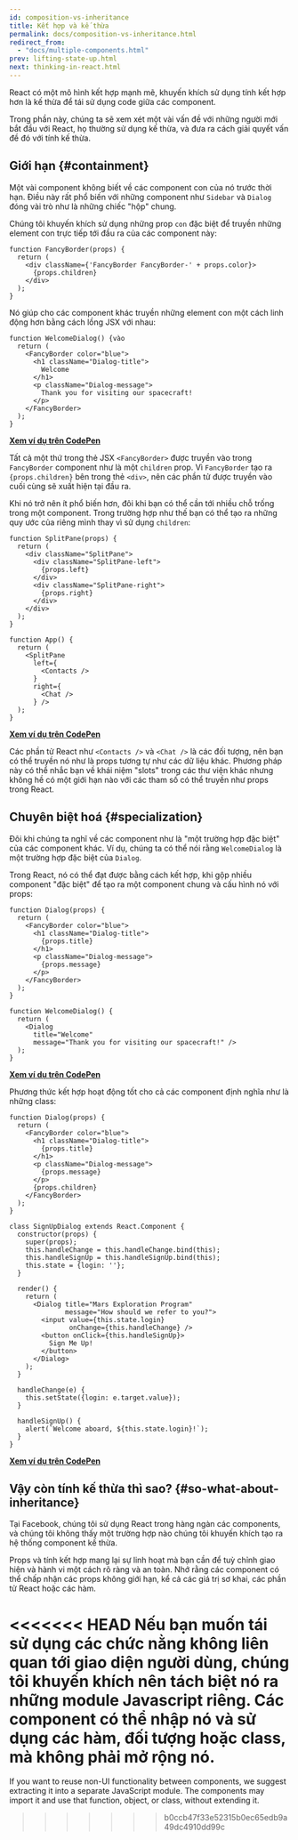 ```yaml
---
id: composition-vs-inheritance
title: Kết hợp và kế thừa
permalink: docs/composition-vs-inheritance.html
redirect_from:
  - "docs/multiple-components.html"
prev: lifting-state-up.html
next: thinking-in-react.html
---
```


React có một mô hình kết hợp mạnh mẽ, khuyến khích sử dụng tính kết hợp hơn là kế thừa để tái sử dụng code giữa các component.

Trong phần này, chúng ta sẽ xem xét một vài vấn đề với những người mới bắt đầu với React, họ thường sử dụng kế thừa, và đưa ra cách giải quyết vấn đề đó với tính kế thừa.

## Giới hạn {#containment}

Một vài component không biết về các component con của nó trước thời hạn. Điều này rất phổ biến với những component như `Sidebar` và `Dialog` đóng vài trò như là những chiếc "hộp" chung.

Chúng tôi khuyến khích sử dụng những prop `con` đặc biệt để truyền những element con trực tiếp tới đầu ra của các component này:

```js{4}
function FancyBorder(props) {
  return (
    <div className={'FancyBorder FancyBorder-' + props.color}>
      {props.children}
    </div>
  );
}
```

Nó giúp cho các component khác truyền những element con một cách linh động hơn bằng cách lồng JSX với nhau:

```js{4-9}
function WelcomeDialog() {vào
  return (
    <FancyBorder color="blue">
      <h1 className="Dialog-title">
        Welcome
      </h1>
      <p className="Dialog-message">
        Thank you for visiting our spacecraft!
      </p>
    </FancyBorder>
  );
}
```

**[Xem ví dụ trên CodePen](https://codepen.io/gaearon/pen/ozqNOV?editors=0010)**

Tất cả một thứ trong thẻ JSX `<FancyBorder>` được truyền vào trong `FancyBorder` component như là một `children` prop. Vì `FancyBorder` tạo ra `{props.children}` bên trong thẻ `<div>`, nên các phần tử được truyền vào cuối cùng sẽ xuất hiện tại đầu ra.

Khi nó trở nên ít phổ biến hơn, đôi khi bạn có thể cần tới nhiều chỗ trống trong một component. Trong trường hợp như thế bạn có thể tạo ra những quy ước của riêng mình thay vì sử dụng `children`:

```js{5,8,18,21}
function SplitPane(props) {
  return (
    <div className="SplitPane">
      <div className="SplitPane-left">
        {props.left}
      </div>
      <div className="SplitPane-right">
        {props.right}
      </div>
    </div>
  );
}

function App() {
  return (
    <SplitPane
      left={
        <Contacts />
      }
      right={
        <Chat />
      } />
  );
}
```

[**Xem ví dụ trên CodePen**](https://codepen.io/gaearon/pen/gwZOJp?editors=0010)

Các phần tử React như `<Contacts />` và `<Chat />` là các đối tượng, nên bạn có thể truyền nó như là props tương tự như các dữ liệu khác. Phương pháp này có thể nhắc bạn về khái niệm "slots" trong các thư viện khác nhưng không hề có một giới hạn nào với các tham số có thể truyền như props trong React.

## Chuyên biệt hoá {#specialization}

Đôi khi chúng ta nghĩ về các component như là "một trường hợp đặc biệt" của các component khác. Ví dụ, chúng ta có thể nói rằng `WelcomeDialog` là một trường hợp đặc biệt của `Dialog`.

Trong React, nó có thể đạt được bằng cách kết hợp, khi gộp nhiều component "đặc biệt" để tạo ra một component chung và cấu hình nó với props:

```js{5,8,16-18}
function Dialog(props) {
  return (
    <FancyBorder color="blue">
      <h1 className="Dialog-title">
        {props.title}
      </h1>
      <p className="Dialog-message">
        {props.message}
      </p>
    </FancyBorder>
  );
}

function WelcomeDialog() {
  return (
    <Dialog
      title="Welcome"
      message="Thank you for visiting our spacecraft!" />
  );
}
```

[**Xem ví dụ trên CodePen**](https://codepen.io/gaearon/pen/kkEaOZ?editors=0010)

Phương thức kết hợp hoạt động tốt cho cả các component định nghĩa như là những class:

```js{10,27-31}
function Dialog(props) {
  return (
    <FancyBorder color="blue">
      <h1 className="Dialog-title">
        {props.title}
      </h1>
      <p className="Dialog-message">
        {props.message}
      </p>
      {props.children}
    </FancyBorder>
  );
}

class SignUpDialog extends React.Component {
  constructor(props) {
    super(props);
    this.handleChange = this.handleChange.bind(this);
    this.handleSignUp = this.handleSignUp.bind(this);
    this.state = {login: ''};
  }

  render() {
    return (
      <Dialog title="Mars Exploration Program"
              message="How should we refer to you?">
        <input value={this.state.login}
               onChange={this.handleChange} />
        <button onClick={this.handleSignUp}>
          Sign Me Up!
        </button>
      </Dialog>
    );
  }

  handleChange(e) {
    this.setState({login: e.target.value});
  }

  handleSignUp() {
    alert(`Welcome aboard, ${this.state.login}!`);
  }
}
```

[**Xem ví dụ trên CodePen**](https://codepen.io/gaearon/pen/gwZbYa?editors=0010)

## Vậy còn tính kế thừa thì sao? {#so-what-about-inheritance}

Tại Facebook, chúng tôi sử dụng React trong hàng ngàn các components, và chúng tôi không thấy một trường hợp nào chúng tôi khuyến khích tạo ra hệ thống component kế thừa.

Props và tính kết hợp mang lại sự linh hoạt mà bạn cần để tuỳ chỉnh giao hiện và hành vi một cách rõ ràng và an toàn. Nhớ rằng các component có thể chấp nhận các props không giới hạn, kể cả các giá trị sơ khai, các phần tử React hoặc các hàm.

<<<<<<< HEAD
Nếu bạn muốn tái sử dụng các chức nằng không liên quan tới giao diện người dùng, chúng tôi khuyến khích nên tách biệt nó ra những module Javascript riêng. Các component có thể nhập nó và sử dụng các hàm, đối tượng hoặc class, mà không phải mở rộng nó.
=======
If you want to reuse non-UI functionality between components, we suggest extracting it into a separate JavaScript module. The components may import it and use that function, object, or class, without extending it.
>>>>>>> b0ccb47f33e52315b0ec65edb9a49dc4910dd99c
